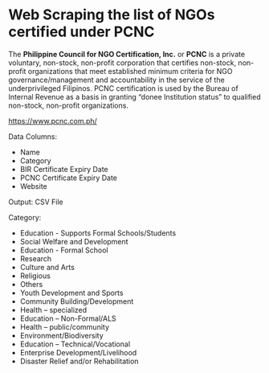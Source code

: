 # Web Scraping the list of NGOs certified under PCNC

The **Philippine Council for NGO Certification, Inc.** or **PCNC** is a private voluntary, non-stock, non-profit corporation that certifies non-stock, non-profit organizations that meet established minimum criteria for NGO governance/management and accountability in the service of the underprivileged Filipinos. PCNC certification is used by the Bureau of Internal Revenue as a basis in granting “donee Institution status” to qualified non-stock, non-profit organizations.

https://www.pcnc.com.ph/


Data Columns:
 - Name
 - Category
 - BIR Certificate Expiry Date
 - PCNC Certificate Expiry Date
 - Website
 
 Output: CSV File

Category:
- Education - Supports Formal Schools/Students
- Social Welfare and Development
- Education - Formal School
- Research
- Culture and Arts
- Religious
- Others
- Youth Development and Sports
- Community Building/Development
- Health – specialized
- Education – Non-Formal/ALS
- Health – public/community
- Environment/Biodiversity
- Education – Technical/Vocational
- Enterprise Development/Livelihood
- Disaster Relief and/or Rehabilitation